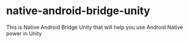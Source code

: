 # native-android-bridge-unity
This is Native Android Bridge Unity that will help you use Android Native power in Unity
